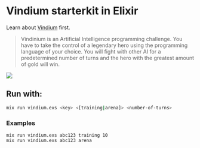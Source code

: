 # Vindium starterkit in Elixir

Learn about [Vindium](http://vindinium.org/) first.

> Vindinium is an Artificial Intelligence programming challenge. You have to take the control of a legendary hero using the programming language of your choice. You will fight with other AI for a predetermined number of turns and the hero with the greatest amount of gold will win.

![](https://cl.ly/2m0Z2z0Q2a3p/Screen%20Shot%202016-10-08%20at%2021.12.37.png)

## Run with:

```bash
mix run vindium.exs <key> <[training|arena]> <number-of-turns>
```
### Examples
```
mix run vindium.exs abc123 training 10
mix run vindium.exs abc123 arena
```
